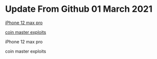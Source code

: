 # Update From Github 01 March 2021

[iPhone 12 max pro](https://apple.breezyclothingco.com)

[coin master exploits](https://1coinmasterofficial.blogspot.com)
      
iPhone 12 max pro

coin master exploits
